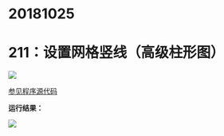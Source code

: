 # 20181025

# 211：设置网格竖线（高级柱形图）

<img src="http://image.renkaigis.com/keepcoding/2018102501.png">

<a href="https://github.com/renkaigis/KeepCoding/tree/master/2018/10/25" target="_blank">参见程序源代码</a>

**运行结果：**

<img src="http://image.renkaigis.com/keepcoding/2018102502.png">